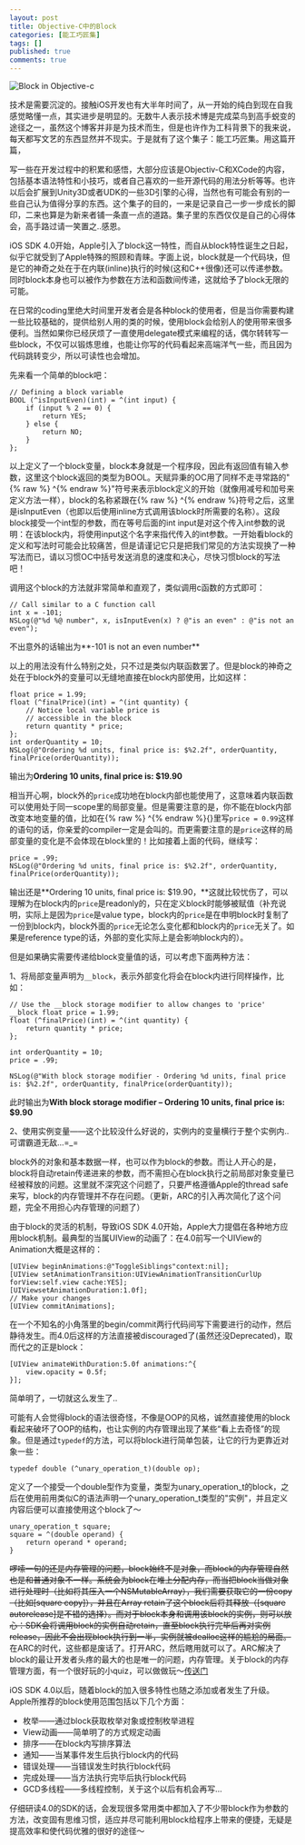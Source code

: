 ```yaml
---
layout: post
title: Objective-C中的Block
categories: [能工巧匠集]
tags: []
published: true
comments: true
---
```

![Block in Objective-c](http://www.onevcat.com/wp-content/uploads/2011/11/block1.png)

技术是需要沉淀的。接触iOS开发也有大半年时间了，从一开始的纯白到现在自我感觉略懂一点，其实进步是明显的。无数牛人表示技术博是完成菜鸟到高手蜕变的途径之一，虽然这个博客并非是为技术而生，但是也许作为工科背景下的我来说，每天都写文艺的东西显然并不现实。于是就有了这个集子：能工巧匠集。用这篇开篇，

写一些在开发过程中的积累和感悟，大部分应该是Objectiv-C和XCode的内容，包括基本语法特性和小技巧，或者自己喜欢的一些开源代码的用法分析等等。也许以后会扩展到Unity3D或者UDK的一些3D引擎的心得，当然也有可能会有别的一些自己认为值得分享的东西。这个集子的目的，一来是记录自己一步一步成长的脚印，二来也算是为新来者铺一条直一点的道路。集子里的东西仅仅是自己的心得体会，高手路过请一笑置之..感恩。

iOS SDK 4.0开始，Apple引入了block这一特性，而自从block特性诞生之日起，似乎它就受到了Apple特殊的照顾和青睐。字面上说，block就是一个代码块，但是它的神奇之处在于在内联(inline)执行的时候(这和C++很像)还可以传递参数。同时block本身也可以被作为参数在方法和函数间传递，这就给予了block无限的可能。

在日常的coding里绝大时间里开发者会是各种block的使用者，但是当你需要构建一些比较基础的，提供给别人用的类的时候，使用block会给别人的使用带来很多便利。当然如果你已经厌烦了一直使用delegate模式来编程的话，偶尔转转写一些block，不仅可以锻炼思维，也能让你写的代码看起来高端洋气一些，而且因为代码跳转变少，所以可读性也会增加。

先来看一个简单的block吧：

```objc
// Defining a block variable
BOOL (^isInputEven)(int) = ^(int input) {
	if (input % 2 == 0) {
		return YES;
	} else {
		return NO;
	}
};
```

以上定义了一个block变量，block本身就是一个程序段，因此有返回值有输入参数，这里这个block返回的类型为BOOL。天赋异秉的OC用了同样不走寻常路的"{% raw %}
^{% endraw %}"符号来表示block定义的开始（就像用减号和加号来定义方法一样），block的名称紧跟在{% raw %}
^{% endraw %}符号之后，这里是isInputEven（也即以后使用inline方式调用该block时所需要的名称）。这段block接受一个int型的参数，而在等号后面的int input是对这个传入int参数的说明：在该block内，将使用input这个名字来指代传入的int参数。一开始看block的定义和写法时可能会比较痛苦，但是请谨记它只是把我们常见的方法实现换了一种写法而已，请以习惯OC中括号发送消息的速度和决心，尽快习惯block的写法吧！

调用这个block的方法就非常简单和直观了，类似调用c函数的方式即可：

```objc
// Call similar to a C function call
int x = -101;
NSLog(@"%d %@ number", x, isInputEven(x) ? @"is an even" : @"is not an even");
```

不出意外的话输出为**-101 is not an even number**

以上的用法没有什么特别之处，只不过是类似内联函数罢了。但是block的神奇之处在于block外的变量可以无缝地直接在block内部使用，比如这样：

```objc
float price = 1.99; 
float (^finalPrice)(int) = ^(int quantity) {
	// Notice local variable price is 
	// accessible in the block
	return quantity * price;
};
int orderQuantity = 10;
NSLog(@"Ordering %d units, final price is: $%2.2f", orderQuantity, finalPrice(orderQuantity));
```

输出为**Ordering 10 units, final price is: $19.90**

相当开心啊，block外的`price`成功地在block内部也能使用了，这意味着内联函数可以使用处于同一scope里的局部变量。但是需要注意的是，你不能在block内部改变本地变量的值，比如在{% raw %}
^{% endraw %}{}里写`price = 0.99`这样的语句的话，你亲爱的compiler一定是会叫的。而更需要注意的是`price`这样的局部变量的变化是不会体现在block里的！比如接着上面的代码，继续写：

```objc
price = .99;
NSLog(@"Ordering %d units, final price is: $%2.2f", orderQuantity, finalPrice(orderQuantity));
```

输出还是**Ordering 10 units, final price is: $19.90，**这就比较忧伤了，可以理解为在block内的`price`是readonly的，只在定义block时能够被赋值（补充说明，实际上是因为`price`是value type，block内的`price`是在申明block时复制了一份到block内，block外面的`price`无论怎么变化都和block内的`price`无关了。如果是reference type的话，外部的变化实际上是会影响block内的）。

但是如果确实需要传递给block变量值的话，可以考虑下面两种方法：

1、将局部变量声明为`__block`，表示外部变化将会在block内进行同样操作，比如：  

```objc
// Use the __block storage modifier to allow changes to 'price'
__block float price = 1.99;
float (^finalPrice)(int) = ^(int quantity) {
	return quantity * price;
};

int orderQuantity = 10;
price = .99;

NSLog(@"With block storage modifier - Ordering %d units, final price is: $%2.2f", orderQuantity, finalPrice(orderQuantity));
```

此时输出为**With block storage modifier – Ordering 10 units, final price is: $9.90**

2、使用实例变量——这个比较没什么好说的，实例内的变量横行于整个实例内..可谓霸道无敌...=_=

block外的对象和基本数据一样，也可以作为block的参数。而让人开心的是，block将自动retain传递进来的参数，而不需担心在block执行之前局部对象变量已经被释放的问题。这里就不深究这个问题了，只要严格遵循Apple的thread safe来写，block的内存管理并不存在问题。（更新，ARC的引入再次简化了这个问题，完全不用担心内存管理的问题了）

由于block的灵活的机制，导致iOS SDK 4.0开始，Apple大力提倡在各种地方应用block机制。最典型的当属UIView的动画了：在4.0前写一个UIView的Animation大概是这样的：

```objc
[UIView beginAnimations:@"ToggleSiblings"context:nil];
[UIView setAnimationTransition:UIViewAnimationTransitionCurlUp forView:self.view cache:YES];
[UIViewsetAnimationDuration:1.0f];
// Make your changes
[UIView commitAnimations];
```

在一个不知名的小角落里的begin/commit两行代码间写下需要进行的动作，然后静待发生。而4.0后这样的方法直接被discouraged了(虽然还没Deprecated)，取而代之的正是block：

```objc
[UIView animateWithDuration:5.0f animations:^{
	view.opacity = 0.5f;
}];
```

简单明了，一切就这么发生了..

可能有人会觉得block的语法很奇怪，不像是OOP的风格，诚然直接使用的block看起来破坏了OOP的结构，也让实例的内存管理出现了某些“看上去奇怪”的现象。但是通过`typedef`的方法，可以将block进行简单包装，让它的行为更靠近对象一些： 

```objc
typedef double (^unary_operation_t)(double op);
```

定义了一个接受一个double型作为变量，类型为unary_operation_t的block，之后在使用前用类似C的语法声明一个unary_operation_t类型的"实例"，并且定义内容后便可以直接使用这个block了～

```objc
unary_operation_t square;
square = ^(double operand) {
	return operand * operand;
}
```

<del>啰嗦一句的还是内存管理的问题，block始终不是对象，而block的内存管理自然也是和普通对象不一样。系统会为block在堆上分配内存，而当把block当做对象进行处理时（比如将其压入一个NSMutableArray），我们需要获取它的一份copy（比如[square copy]），并且在Array retain了这个block后将其释放（[square autorelease]是不错的选择）。而对于block本身和调用该block的实例，则可以放心：SDK会将调用block的实例自动retain，直至block执行完毕后再对实例release，因此不会出现block执行到一半，实例就被dealloc这样的尴尬的局面。</del> 在ARC的时代，这些都是废话了。打开ARC，然后瞎用就可以了。ARC解决了block的最让开发者头疼的最大的也是唯一的问题，内存管理。关于block的内存管理方面，有一个很好玩的小quiz，可以做做玩～[传送门](http://blog.parse.com/2013/02/05/objective-c-blocks-quiz/)

iOS SDK 4.0以后，随着block的加入很多特性也随之添加或者发生了升级。Apple所推荐的block使用范围包括以下几个方面： 

  * 枚举——通过block获取枚举对象或控制枚举进程
  * View动画——简单明了的方式规定动画
  * 排序——在block内写排序算法
  * 通知——当某事件发生后执行block内的代码
  * 错误处理——当错误发生时执行block代码
  * 完成处理——当方法执行完毕后执行block代码
  * GCD多线程——多线程控制，关于这个以后有机会再写…

仔细研读4.0的SDK的话，会发现很多常用类中都加入了不少带block作为参数的方法，改变固有思维习惯，适应并尽可能利用block给程序上带来的便捷，无疑是提高效率和使代码优雅的很好的途径～